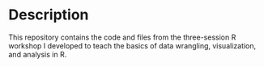 # Description

This repository contains the code and files from the three-session R workshop I developed to teach the basics of data wrangling, visualization, and analysis in R. 

